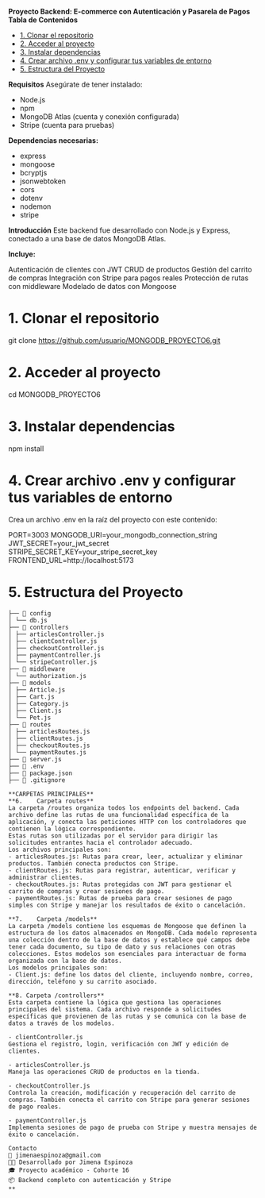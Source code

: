 **Proyecto Backend: E-commerce con Autenticación y Pasarela de Pagos**
**Tabla de Contenidos**
- [1. Clonar el repositorio](#1-clonar-el-repositorio)
- [2. Acceder al proyecto](#2-acceder-al-proyecto)
- [3. Instalar dependencias](#3-instalar-dependencias)
- [4. Crear archivo .env y configurar tus variables de entorno](#4-crear-archivo-env-y-configurar-tus-variables-de-entorno)
- [5. Estructura del Proyecto](#5-estructura-del-proyecto)


**Requisitos**
Asegúrate de tener instalado:

- Node.js
- npm
- MongoDB Atlas (cuenta y conexión configurada)
- Stripe (cuenta para pruebas)

**Dependencias necesarias:**


- express 
- mongoose 
- bcryptjs 
- jsonwebtoken 
- cors 
- dotenv 
- nodemon 
- stripe

**Introducción**
Este backend fue desarrollado con Node.js y Express, conectado a una base de datos MongoDB Atlas.

**Incluye:**

Autenticación de clientes con JWT
CRUD de productos
Gestión del carrito de compras
Integración con Stripe para pagos reales
Protección de rutas con middleware
Modelado de datos con Mongoose


# 1. Clonar el repositorio

git clone https://github.com/usuario/MONGODB_PROYECTO6.git

# 2. Acceder al proyecto

cd MONGODB_PROYECTO6

# 3. Instalar dependencias

npm install

# 4. Crear archivo .env y configurar tus variables de entorno 

Crea un archivo .env en la raíz del proyecto con este contenido:

PORT=3003
MONGODB_URI=your_mongodb_connection_string
JWT_SECRET=your_jwt_secret
STRIPE_SECRET_KEY=your_stripe_secret_key
FRONTEND_URL=http://localhost:5173

# 5. Estructura del Proyecto

```📦 MONGODB-PROYECTO6
├── 📂 config
│ └── db.js
├── 📂 controllers
│ ├── articlesController.js
│ ├── clientController.js
│ ├── checkoutController.js
│ ├── paymentController.js
│ └── stripeController.js
├── 📂 middleware
│ └── authorization.js
├── 📂 models
│ ├── Article.js
│ ├── Cart.js
│ ├── Category.js
│ ├── Client.js
│ └── Pet.js
├── 📂 routes
│ ├── articlesRoutes.js
│ ├── clientRoutes.js
│ ├── checkoutRoutes.js
│ └── paymentRoutes.js
├── 📜 server.js
├── 📜 .env
├── 📜 package.json
├── 📜 .gitignore

**CARPETAS PRINCIPALES**
**6.	Carpeta routes**
La carpeta /routes organiza todos los endpoints del backend. Cada archivo define las rutas de una funcionalidad específica de la aplicación, y conecta las peticiones HTTP con los controladores que contienen la lógica correspondiente.
Estas rutas son utilizadas por el servidor para dirigir las solicitudes entrantes hacia el controlador adecuado.
Los archivos principales son:
- articlesRoutes.js: Rutas para crear, leer, actualizar y eliminar productos. También conecta productos con Stripe.
- clientRoutes.js: Rutas para registrar, autenticar, verificar y administrar clientes.
- checkoutRoutes.js: Rutas protegidas con JWT para gestionar el carrito de compras y crear sesiones de pago.
- paymentRoutes.js: Rutas de prueba para crear sesiones de pago simples con Stripe y manejar los resultados de éxito o cancelación.

**7.	Carpeta /models**
La carpeta /models contiene los esquemas de Mongoose que definen la estructura de los datos almacenados en MongoDB. Cada modelo representa una colección dentro de la base de datos y establece qué campos debe tener cada documento, su tipo de dato y sus relaciones con otras colecciones. Estos modelos son esenciales para interactuar de forma organizada con la base de datos.
Los modelos principales son:
- Client.js: define los datos del cliente, incluyendo nombre, correo, dirección, teléfono y su carrito asociado.

**8. Carpeta /controllers**
Esta carpeta contiene la lógica que gestiona las operaciones principales del sistema. Cada archivo responde a solicitudes específicas que provienen de las rutas y se comunica con la base de datos a través de los modelos.

- clientController.js
Gestiona el registro, login, verificación con JWT y edición de clientes.

- articlesController.js
Maneja las operaciones CRUD de productos en la tienda.

- checkoutController.js
Controla la creación, modificación y recuperación del carrito de compras. También conecta el carrito con Stripe para generar sesiones de pago reales.

- paymentController.js
Implementa sesiones de pago de prueba con Stripe y muestra mensajes de éxito o cancelación.

Contacto
📧 jimenaespinoza@gmail.com
👩‍💻 Desarrollado por Jimena Espinoza
🎓 Proyecto académico - Cohorte 16
📦 Backend completo con autenticación y Stripe
**